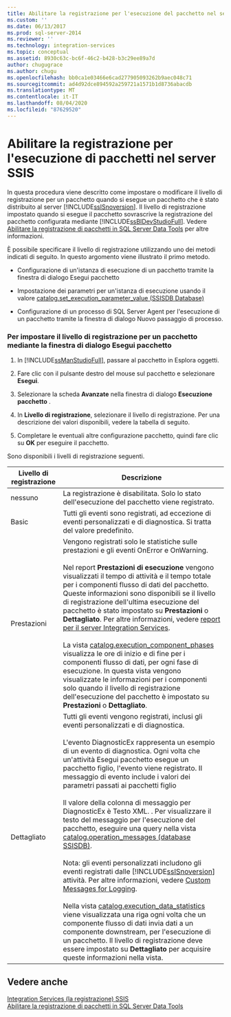 ```yaml
---
title: Abilitare la registrazione per l'esecuzione del pacchetto nel server SSIS | Microsoft Docs
ms.custom: ''
ms.date: 06/13/2017
ms.prod: sql-server-2014
ms.reviewer: ''
ms.technology: integration-services
ms.topic: conceptual
ms.assetid: 8930c63c-bc6f-46c2-b428-b3c29ee89a7d
author: chugugrace
ms.author: chugu
ms.openlocfilehash: bb0ca1e03466e6cad277905093262b9aec048c71
ms.sourcegitcommit: ad4d92dce894592a259721a1571b1d8736abacdb
ms.translationtype: MT
ms.contentlocale: it-IT
ms.lasthandoff: 08/04/2020
ms.locfileid: "87629520"
---
```

# <a name="enable-logging-for-package-execution-on-the-ssis-server"></a>Abilitare la registrazione per l'esecuzione di pacchetti nel server SSIS
  In questa procedura viene descritto come impostare o modificare il livello di registrazione per un pacchetto quando si esegue un pacchetto che è stato distribuito al server [!INCLUDE[ssISnoversion](../includes/ssisnoversion-md.md)]. Il livello di registrazione impostato quando si esegue il pacchetto sovrascrive la registrazione del pacchetto configurata mediante [!INCLUDE[ssBIDevStudioFull](../includes/ssbidevstudiofull-md.md)]. Vedere [Abilitare la registrazione di pacchetti in SQL Server Data Tools](../../2014/integration-services/enable-package-logging-in-sql-server-data-tools.md) per altre informazioni.  
  
 È possibile specificare il livello di registrazione utilizzando uno dei metodi indicati di seguito. In questo argomento viene illustrato il primo metodo.  
  
-   Configurazione di un'istanza di esecuzione di un pacchetto tramite la finestra di dialogo Esegui pacchetto  
  
-   Impostazione dei parametri per un'istanza di esecuzione usando il valore [catalog.set_execution_parameter_value &#40;SSISDB Database&#41;](/sql/integration-services/system-stored-procedures/catalog-set-execution-parameter-value-ssisdb-database)  
  
-   Configurazione di un processo di SQL Server Agent per l'esecuzione di un pacchetto tramite la finestra di dialogo Nuovo passaggio di processo.  
  
### <a name="to-set-the-logging-level-for-a-package-by-using-the-execute-package-dialog-box"></a>Per impostare il livello di registrazione per un pacchetto mediante la finestra di dialogo Esegui pacchetto  
  
1.  In [!INCLUDE[ssManStudioFull](../includes/ssmanstudiofull-md.md)], passare al pacchetto in Esplora oggetti.  
  
2.  Fare clic con il pulsante destro del mouse sul pacchetto e selezionare **Esegui**.  
  
3.  Selezionare la scheda **Avanzate** nella finestra di dialogo **Esecuzione pacchetto** .  
  
4.  In **Livello di registrazione**, selezionare il livello di registrazione. Per una descrizione dei valori disponibili, vedere la tabella di seguito.  
  
5.  Completare le eventuali altre configurazione pacchetto, quindi fare clic su **OK** per eseguire il pacchetto.  
  
 Sono disponibili i livelli di registrazione seguenti.  
  
|Livello di registrazione|Descrizione|  
|-------------------|-----------------|  
|nessuno|La registrazione è disabilitata. Solo lo stato dell'esecuzione del pacchetto viene registrato.|  
|Basic|Tutti gli eventi sono registrati, ad eccezione di eventi personalizzati e di diagnostica. Si tratta del valore predefinito.|  
|Prestazioni|Vengono registrati solo le statistiche sulle prestazioni e gli eventi OnError e OnWarning.<br /><br /> Nel report **Prestazioni di esecuzione** vengono visualizzati il tempo di attività e il tempo totale per i componenti flusso di dati del pacchetto. Queste informazioni sono disponibili se il livello di registrazione dell'ultima esecuzione del pacchetto è stato impostato su **Prestazioni** o **Dettagliato**. Per altre informazioni, vedere [report per il server Integration Services](../../2014/integration-services/reports-for-the-integration-services-server.md).<br /><br /> La vista [catalog.execution_component_phases](/sql/integration-services/system-views/catalog-execution-component-phases) visualizza le ore di inizio e di fine per i componenti flusso di dati, per ogni fase di esecuzione. In questa vista vengono visualizzate le informazioni per i componenti solo quando il livello di registrazione dell'esecuzione del pacchetto è impostato su **Prestazioni** o **Dettagliato**.|  
|Dettagliato|Tutti gli eventi vengono registrati, inclusi gli eventi personalizzati e di diagnostica.<br /><br /> L'evento DiagnosticEx rappresenta un esempio di un evento di diagnostica. Ogni volta che un'attività Esegui pacchetto esegue un pacchetto figlio, l'evento viene registrato. Il messaggio di evento include i valori dei parametri passati ai pacchetti figlio<br /><br /> Il valore della colonna di messaggio per DiagnosticEx è Testo XML. . Per visualizzare il testo del messaggio per l'esecuzione del pacchetto, eseguire una query nella vista [catalog.operation_messages &#40;database SSISDB&#41;](/sql/integration-services/system-views/catalog-operation-messages-ssisdb-database).<br /><br /> Nota: gli eventi personalizzati includono gli eventi registrati dalle [!INCLUDE[ssISnoversion](../includes/ssisnoversion-md.md)] attività. Per altre informazioni, vedere [Custom Messages for Logging](../../2014/integration-services/custom-messages-for-logging.md).<br /><br /> Nella vista [catalog.execution_data_statistics](../relational-databases/statistics/statistics.md) viene visualizzata una riga ogni volta che un componente flusso di dati invia dati a un componente downstream, per l'esecuzione di un pacchetto. Il livello di registrazione deve essere impostato su **Dettagliato** per acquisire queste informazioni nella vista.|  
  
## <a name="see-also"></a>Vedere anche  
 [Integration Services &#40;la registrazione&#41; SSIS](performance/integration-services-ssis-logging.md)   
 [Abilitare la registrazione di pacchetti in SQL Server Data Tools](../../2014/integration-services/enable-package-logging-in-sql-server-data-tools.md)  
  
  
